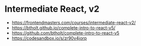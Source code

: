# Intermediate React, v2

* <https://frontendmasters.com/courses/intermediate-react-v2/>
* <https://btholt.github.io/complete-intro-to-react-v5/>
* <https://github.com/btholt/complete-intro-to-react-v5>
* <https://codesandbox.io/s/zr90v4jorp>
